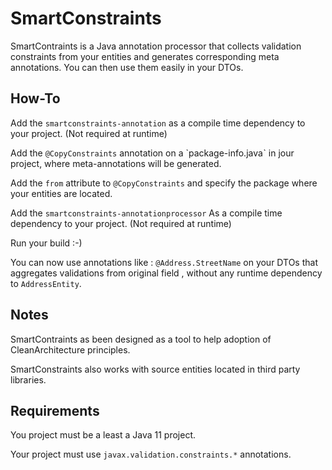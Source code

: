 # SmartConstraints

SmartContraints is a Java annotation 
processor that collects validation 
constraints from your entities and
 generates corresponding meta annotations. 
 You can then use them easily in your DTOs. 

 ## How-To

Add the `smartconstraints-annotation` as 
a compile time dependency to your project.
(Not required at runtime) 

Add the `@CopyConstraints` annotation 
on a `package-info.javaˋ in jour project, 
where meta-annotations will be generated. 

Add the `from` attribute to `@CopyConstraints` 
and specify the package where your entities
are located. 

Add the `smartconstraints-annotationprocessor`
As a compile time dependency to your project. 
(Not required at runtime) 

Run your build :-)

You can now use annotations like :
`@Address.StreetName` on your DTOs that
aggregates validations from original
 field , without any runtime 
dependency to `AddressEntity`. 

## Notes

SmartContraints as been designed as a
 tool to help adoption of 
CleanArchitecture principles.  

SmartConstraints also works with source
entities located in third party libraries. 

## Requirements

You project must be a least a Java 11 project.

Your project must use `javax.validation.constraints.*` annotations.
